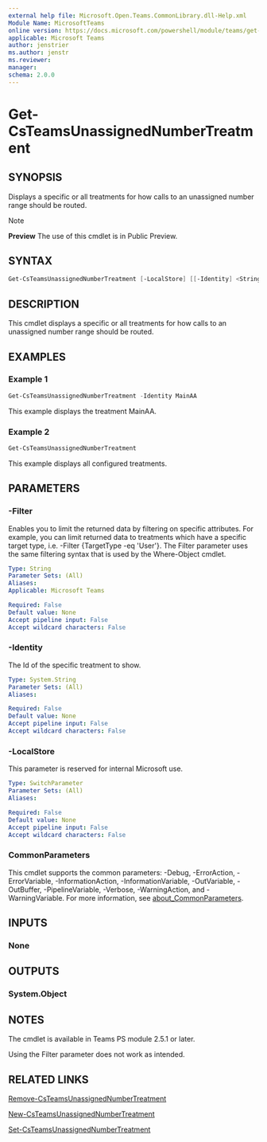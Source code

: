 ```yaml
---
external help file: Microsoft.Open.Teams.CommonLibrary.dll-Help.xml
Module Name: MicrosoftTeams
online version: https://docs.microsoft.com/powershell/module/teams/get-csteamsunassignednumbertreatment
applicable: Microsoft Teams
author: jenstrier
ms.author: jenstr
ms.reviewer: 
manager:
schema: 2.0.0
---
```


# Get-CsTeamsUnassignedNumberTreatment

## SYNOPSIS
Displays a specific or all treatments for how calls to an unassigned number range should be routed.

> [!NOTE]
> **Preview** The use of this cmdlet is in Public Preview.
  
## SYNTAX

```powershell
Get-CsTeamsUnassignedNumberTreatment [-LocalStore] [[-Identity] <String>] [-Filter <String>] [<CommonParameters>]

```

## DESCRIPTION
This cmdlet displays a specific or all treatments for how calls to an unassigned number range should be routed.

## EXAMPLES

### Example 1
```powershell
Get-CsTeamsUnassignedNumberTreatment -Identity MainAA
```
This example displays the treatment MainAA.

### Example 2
```powershell
Get-CsTeamsUnassignedNumberTreatment
```
This example displays all configured treatments.


## PARAMETERS

### -Filter
Enables you to limit the returned data by filtering on specific attributes.
For example, you can limit returned data to treatments which have a specific target type, i.e. -Filter {TargetType -eq 'User'}. The Filter parameter uses the same filtering syntax that is used by the Where-Object cmdlet.

```yaml
Type: String
Parameter Sets: (All)
Aliases: 
Applicable: Microsoft Teams

Required: False
Default value: None
Accept pipeline input: False
Accept wildcard characters: False
```
### -Identity
The Id of the specific treatment to show.

```yaml
Type: System.String
Parameter Sets: (All)
Aliases:

Required: False
Default value: None
Accept pipeline input: False
Accept wildcard characters: False
```

### -LocalStore
This parameter is reserved for internal Microsoft use.

```yaml
Type: SwitchParameter
Parameter Sets: (All)
Aliases:

Required: False
Default value: None
Accept pipeline input: False
Accept wildcard characters: False
```

### CommonParameters
This cmdlet supports the common parameters: -Debug, -ErrorAction, -ErrorVariable, -InformationAction, -InformationVariable, -OutVariable, -OutBuffer, -PipelineVariable, -Verbose, -WarningAction, and -WarningVariable. For more information, see [about_CommonParameters](https://go.microsoft.com/fwlink/?LinkID=113216).

## INPUTS

### None

## OUTPUTS

### System.Object

## NOTES
The cmdlet is available in Teams PS module 2.5.1 or later.

Using the Filter parameter does not work as intended.

## RELATED LINKS
[Remove-CsTeamsUnassignedNumberTreatment](Remove-CsTeamsUnassignedNumberTreatment.md)

[New-CsTeamsUnassignedNumberTreatment](New-CsTeamsUnassignedNumberTreatment.md)

[Set-CsTeamsUnassignedNumberTreatment](Set-CsTeamsUnassignedNumberTreatment.md)
